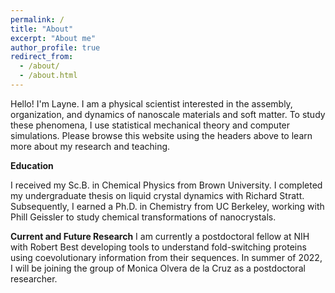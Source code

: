 ```yaml
---
permalink: /
title: "About"
excerpt: "About me"
author_profile: true
redirect_from: 
  - /about/
  - /about.html
---
```


Hello! I'm Layne. I am a physical scientist interested in the assembly, organization, and dynamics of nanoscale materials and soft matter. To study these phenomena, I use statistical mechanical theory and computer simulations. Please browse this website using the headers above to learn more about my research and teaching.

**Education**

I received my Sc.B. in Chemical Physics from Brown University. I completed my undergraduate thesis on liquid crystal dynamics with Richard Stratt. Subsequently, I earned a Ph.D. in Chemistry from UC Berkeley, working with Phill Geissler to study chemical transformations of nanocrystals. 

**Current and Future Research**
I am currently a postdoctoral fellow at NIH with Robert Best developing tools to understand fold-switching proteins using coevolutionary information from their sequences. In summer of 2022, I will be joining the group of Monica Olvera de la Cruz as a postdoctoral researcher.
